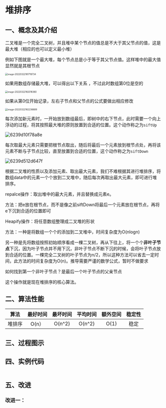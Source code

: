 # 堆排序

## 一、概念及其介绍

二叉堆是一个完全二叉树，并且堆中某个节点的值总是不大于其父节点的值，这是最大堆（相应的也可以定义最小堆）

例如下图就是一个最大堆，每个节点总是小于等于其父节点值。这样堆中的最大值显然就是其根节点

<img src="https://jswanyu-1309100582.cos.ap-shanghai.myqcloud.com/picgo/%E6%95%B0%E6%8D%AE%E7%BB%93%E6%9E%84-%E9%98%9F%E5%88%97-%E4%BC%98%E5%85%88%E9%98%9F%E5%88%97.png" alt="image-20220322161718734" style="zoom: 50%;" />

如果用数组存储最大堆，可以得出以下关系 ，不过此时数组第0位是空的

<img src="https://jswanyu-1309100582.cos.ap-shanghai.myqcloud.com/picgo/%E6%95%B0%E6%8D%AE%E7%BB%93%E6%9E%84-%E4%BC%98%E5%85%88%E9%98%9F%E5%88%97-%E6%95%B0%E7%BB%84%E5%AD%98%E5%82%A8%E6%9C%80%E5%A4%A7%E5%A0%86.png" alt="image-20220322162016360" style="zoom: 50%;" />

如果从第0位开始记录，左右子节点和父节点的公式要做出相应修改

<img src="https://jswanyu-1309100582.cos.ap-shanghai.myqcloud.com/picgo/%E6%95%B0%E6%8D%AE%E7%BB%93%E6%9E%84-%E4%BC%98%E5%85%88%E9%98%9F%E5%88%97-%E6%95%B0%E7%BB%84%E5%AD%98%E5%82%A8%E6%9C%80%E5%A4%A7%E5%A0%861.png" alt="image-20220322162236689" style="zoom: 50%;" />

每次添加新元素时，一开始放到数组最后，即树中的右下节点，此时需要一个向上浮动的过程，将其按照最大堆的原则放置到合适的位置。这个动作称之为`siftUp`

![6239d10f78a8e](https://jswanyu-1309100582.cos.ap-shanghai.myqcloud.com/picgo/%E6%95%B0%E6%8D%AE%E7%BB%93%E6%9E%84-%E4%BA%8C%E5%8F%89%E5%A0%86-%E6%B7%BB%E5%8A%A0%E6%96%B0%E5%85%83%E7%B4%A0.gif)

每次取最大元素只需要把根节点取出，随后将最后一个元素放到根节点处，再将该元素不断与子节点比较，直至放置到合适的位置，这个动作称之为`siftDown`

![6239d512d647f](https://jswanyu-1309100582.cos.ap-shanghai.myqcloud.com/picgo/%E6%95%B0%E6%8D%AE%E7%BB%93%E6%9E%84-%E4%BA%8C%E5%8F%89%E5%A0%86-%E5%8F%96%E5%87%BA%E6%9C%80%E5%A4%A7%E5%85%83%E7%B4%A0.gif)

根据二叉堆的性质以及添加元素、取出最大元素，我们不难根据其进行堆排序，将数组data中的元素一个个放到二叉堆中，随后每次再取出最大元素，即可进行堆排序。



repalce操作：取出堆中的最大元素，并且替换成元素e。

方法：把e放在根节点，而不是像之前siftDown将最后一个元素放在根节点，再将e下沉到合适的位置即可



Heapify操作：将任意数组整理成二叉堆的形状

方法：一种是将数组一个个的添加到二叉堆中，时间复杂度为O(nlogn)

另一种是先将数组按照初始顺序看成一棵二叉树，再从下往上，将一个个**非叶子节点**下沉，因为叶子节点并不用下沉，非叶子节点不断下沉的时候，会将叶子节点放到合适的位置。一棵完全二叉树的叶子节点为n/2，所以这种方法可以省去一定时间，此方法的时间复杂度为O(n)。推导需要严谨的数学公式，暂时不做要求

如何找到第一个非叶子节点？是最后一个叶子节点的父亲节点

这个操作就是现在堆排序的核心算法。





## 二、算法性能

|  算法  | 最好时间 | 最坏时间 | 平均时间 | 额外空间 | 稳定性 |
| :----: | :------: | :------: | :------: | :------: | :----: |
| 堆排序 |  O(n）   |  O(n^2)  |  O(n^2)  |   O(1)   |  稳定  |





## 三、过程图示









## 四、实例代码

```c++

```







## 五、改进

### 改进一：
